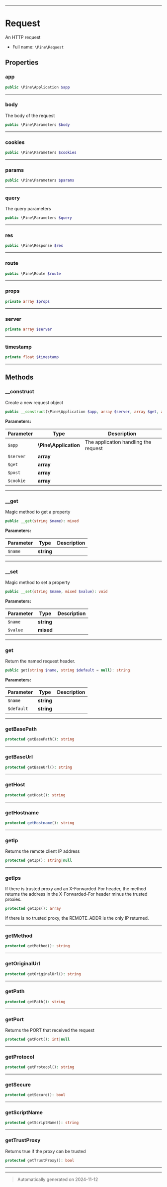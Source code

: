 ***

# Request

An HTTP request



* Full name: `\Pine\Request`



## Properties


### app



```php
public \Pine\Application $app
```






***

### body

The body of the request

```php
public \Pine\Parameters $body
```






***

### cookies



```php
public \Pine\Parameters $cookies
```






***

### params



```php
public \Pine\Parameters $params
```






***

### query

The query parameters

```php
public \Pine\Parameters $query
```






***

### res



```php
public \Pine\Response $res
```






***

### route



```php
public \Pine\Route $route
```






***

### props



```php
private array $props
```






***

### server



```php
private array $server
```






***

### timestamp



```php
private float $timestamp
```






***

## Methods


### __construct

Create a new request object

```php
public __construct(\Pine\Application $app, array $server, array $get, array $post, array $cookie): mixed
```








**Parameters:**

| Parameter | Type | Description |
|-----------|------|-------------|
| `$app` | **\Pine\Application** | The application handling the request |
| `$server` | **array** |  |
| `$get` | **array** |  |
| `$post` | **array** |  |
| `$cookie` | **array** |  |





***

### __get

Magic method to get a property

```php
public __get(string $name): mixed
```








**Parameters:**

| Parameter | Type | Description |
|-----------|------|-------------|
| `$name` | **string** |  |





***

### __set

Magic method to set a property

```php
public __set(string $name, mixed $value): void
```








**Parameters:**

| Parameter | Type | Description |
|-----------|------|-------------|
| `$name` | **string** |  |
| `$value` | **mixed** |  |





***

### get

Return the named request header.

```php
public get(string $name, string $default = null): string
```








**Parameters:**

| Parameter | Type | Description |
|-----------|------|-------------|
| `$name` | **string** |  |
| `$default` | **string** |  |





***

### getBasePath



```php
protected getBasePath(): string
```












***

### getBaseUrl



```php
protected getBaseUrl(): string
```












***

### getHost



```php
protected getHost(): string
```












***

### getHostname



```php
protected getHostname(): string
```












***

### getIp

Returns the remote client IP address

```php
protected getIp(): string|null
```












***

### getIps

If there is trusted proxy and an X-Forwarded-For header, the method returns
the address in the X-Forwarded-For header minus the trusted proxies.

```php
protected getIps(): array
```

If there is no trusted proxy, the REMOTE_ADDR is the only IP returned.










***

### getMethod



```php
protected getMethod(): string
```












***

### getOriginalUrl



```php
protected getOriginalUrl(): string
```












***

### getPath



```php
protected getPath(): string
```












***

### getPort

Returns the PORT that received the request

```php
protected getPort(): int|null
```












***

### getProtocol



```php
protected getProtocol(): string
```












***

### getSecure



```php
protected getSecure(): bool
```












***

### getScriptName



```php
protected getScriptName(): string
```












***

### getTrustProxy

Returns true if the proxy can be trusted

```php
protected getTrustProxy(): bool
```












***


***
> Automatically generated on 2024-11-12
